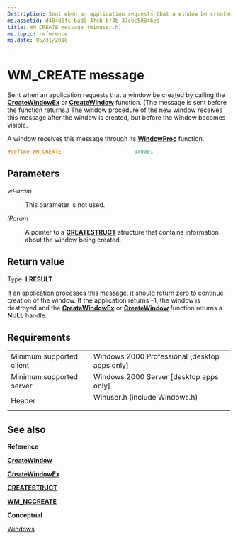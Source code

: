 ```yaml
---
Description: Sent when an application requests that a window be created by calling the CreateWindowEx or CreateWindow function.
ms.assetid: d484d0fc-bad0-4fcb-bf4b-37cbc50846ee
title: WM_CREATE message (Winuser.h)
ms.topic: reference
ms.date: 05/31/2018
---
```


# WM\_CREATE message

Sent when an application requests that a window be created by calling the [**CreateWindowEx**](https://msdn.microsoft.com/library/ms632680(v=VS.85).aspx) or [**CreateWindow**](https://msdn.microsoft.com/library/ms632679(v=VS.85).aspx) function. (The message is sent before the function returns.) The window procedure of the new window receives this message after the window is created, but before the window becomes visible.

A window receives this message through its [**WindowProc**](https://msdn.microsoft.com/library/ms633573(v=VS.85).aspx) function.


```C++
#define WM_CREATE                       0x0001
```



## Parameters

<dl> <dt>

*wParam* 
</dt> <dd>

This parameter is not used.

</dd> <dt>

*lParam* 
</dt> <dd>

A pointer to a [**CREATESTRUCT**](https://msdn.microsoft.com/library/ms632603(v=VS.85).aspx) structure that contains information about the window being created.

</dd> </dl>

## Return value

Type: **LRESULT**

If an application processes this message, it should return zero to continue creation of the window. If the application returns –1, the window is destroyed and the [**CreateWindowEx**](https://msdn.microsoft.com/library/ms632680(v=VS.85).aspx) or [**CreateWindow**](https://msdn.microsoft.com/library/ms632679(v=VS.85).aspx) function returns a **NULL** handle.

## Requirements



|                                     |                                                                                                          |
|-------------------------------------|----------------------------------------------------------------------------------------------------------|
| Minimum supported client<br/> | Windows 2000 Professional \[desktop apps only\]<br/>                                               |
| Minimum supported server<br/> | Windows 2000 Server \[desktop apps only\]<br/>                                                     |
| Header<br/>                   | <dl> <dt>Winuser.h (include Windows.h)</dt> </dl> |



## See also

<dl> <dt>

**Reference**
</dt> <dt>

[**CreateWindow**](https://msdn.microsoft.com/library/ms632679(v=VS.85).aspx)
</dt> <dt>

[**CreateWindowEx**](https://msdn.microsoft.com/library/ms632680(v=VS.85).aspx)
</dt> <dt>

[**CREATESTRUCT**](https://msdn.microsoft.com/library/ms632603(v=VS.85).aspx)
</dt> <dt>

[**WM\_NCCREATE**](wm-nccreate.md)
</dt> <dt>

**Conceptual**
</dt> <dt>

[Windows](windows.md)
</dt> </dl>

 

 




